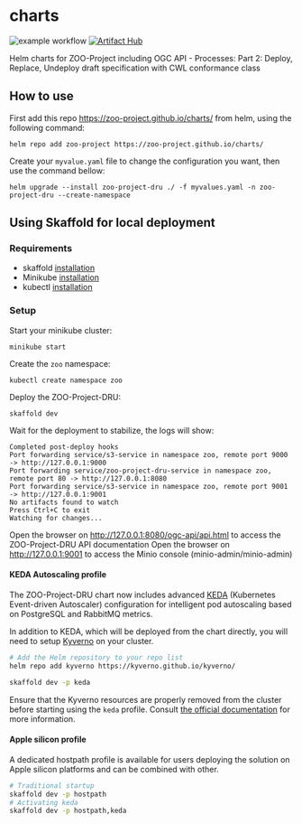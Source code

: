 # charts
![example workflow](https://github.com/ZOO-Project/charts/actions/workflows/release.yaml/badge.svg)
[![Artifact Hub](https://img.shields.io/endpoint?url=https://artifacthub.io/badge/repository/zoo-project)](https://artifacthub.io/packages/search?repo=zoo-project)

Helm charts for ZOO-Project including OGC API - Processes: Part 2: Deploy, Replace, Undeploy draft specification with CWL conformance class

## How to use

First add this repo https://zoo-project.github.io/charts/ from helm, using the following command:

```
helm repo add zoo-project https://zoo-project.github.io/charts/
```

Create your `myvalue.yaml` file to change the configuration you want, then use the command bellow:

```
helm upgrade --install zoo-project-dru ./ -f myvalues.yaml -n zoo-project-dru --create-namespace
```

## Using Skaffold for local deployment

### Requirements

* skaffold [installation](https://skaffold.dev/docs/install/#standalone-binary)
* Minikube [installation](https://minikube.sigs.k8s.io/docs/start/?arch=%2Flinux%2Fx86-64%2Fstable%2Fbinary+download)
* kubectl [installation](https://kubernetes.io/docs/tasks/tools/)

### Setup

Start your minikube cluster:

```
minikube start
```

Create the `zoo` namespace:

```
kubectl create namespace zoo
```

Deploy the ZOO-Project-DRU:

```
skaffold dev
```

Wait for the deployment to stabilize, the logs will show:

```
Completed post-deploy hooks
Port forwarding service/s3-service in namespace zoo, remote port 9000 -> http://127.0.0.1:9000
Port forwarding service/zoo-project-dru-service in namespace zoo, remote port 80 -> http://127.0.0.1:8080
Port forwarding service/s3-service in namespace zoo, remote port 9001 -> http://127.0.0.1:9001
No artifacts found to watch
Press Ctrl+C to exit
Watching for changes...
```

Open the browser on http://127.0.0.1:8080/ogc-api/api.html to access the ZOO-Project-DRU API documentation
Open the browser on http://127.0.0.1:9001 to access the Minio console (minio-admin/minio-admin)

#### KEDA Autoscaling profile

The ZOO-Project-DRU chart now includes advanced [KEDA](https://keda.sh/) (Kubernetes Event-driven Autoscaler) configuration for intelligent pod autoscaling based on PostgreSQL and RabbitMQ metrics.

In addition to KEDA, which will be deployed from the chart directly, you will need to setup [Kyverno](https://kyverno.io/) on your cluster.

```bash
# Add the Helm repository to your repo list
helm repo add kyverno https://kyverno.github.io/kyverno/

skaffold dev -p keda
```

Ensure that the Kyverno resources are properly removed from the cluster before starting using the `keda` profile. Consult [the official documentation](https://kyverno.io/docs/troubleshooting/) for more information.

#### Apple silicon profile

A dedicated hostpath profile is available for users deploying the solution on Apple silicon platforms and can be combined with other.

```bash
# Traditional startup
skaffold dev -p hostpath
# Activating keda
skaffold dev -p hostpath,keda
```
